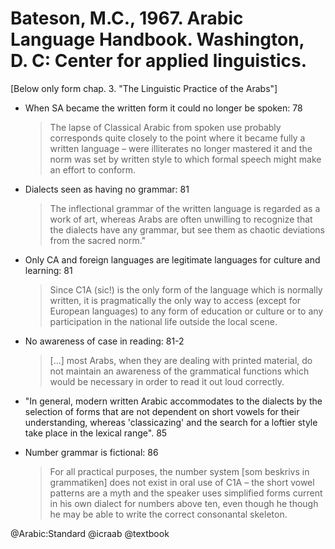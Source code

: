# Bateson, M.C., 1967. Arabic Language Handbook. Washington, D. C: Center for applied linguistics.

[Below only form chap. 3. "The Linguistic Practice of the Arabs"]

- When SA became the written form it could no longer be spoken: 78

  > The lapse of Classical Arabic from spoken use probably corresponds quite closely to the point where it became fully a written language – were illiterates no longer mastered it and the norm was set by written style to which formal speech might make an effort to conform.

- Dialects seen as having no grammar: 81

  > The inflectional grammar of the written language is regarded as a work of art, whereas Arabs are often unwilling to recognize that the dialects have any grammar, but see them as chaotic deviations from the sacred norm." 

- Only CA and foreign languages are legitimate languages for culture and learning: 81

  > Since C1A (sic!) is the only form of the language which is normally written, it is pragmatically the only way to access (except for European languages) to any form of education or culture or to any participation in the national life outside the local scene. 

- No awareness of case in reading: 81-2

  > [...] most Arabs, when they are dealing with printed material, do not maintain an awareness of the grammatical functions which would be necessary in order to read it out loud correctly.

- "In general, modern written Arabic accommodates to the dialects by the selection of forms that are not dependent on short vowels for their understanding, whereas 'classicazing' and the search for a loftier style take place in the lexical range". 85

- Number grammar is fictional: 86

  > For all practical purposes, the number system [som beskrivs in grammatiken] does not exist in oral use of C1A – the short vowel patterns are a myth and the speaker uses simplified forms current in his own dialect for numbers above ten, even though he though he may be able to write the correct consonantal skeleton.

@Arabic:Standard
@icraab
@textbook
